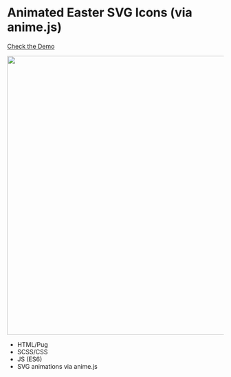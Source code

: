 
# Animated Easter SVG Icons (via anime.js)

[Check the Demo](https://codepen.io/nat-davydova/pen/dyorEMm)

<img src="http://natali-davydova.me/assets/img/portfolio/easter-icons-svg/sample.png" width="650" />

- HTML/Pug
- SCSS/CSS
- JS (ES6)
- SVG animations via anime.js

 
